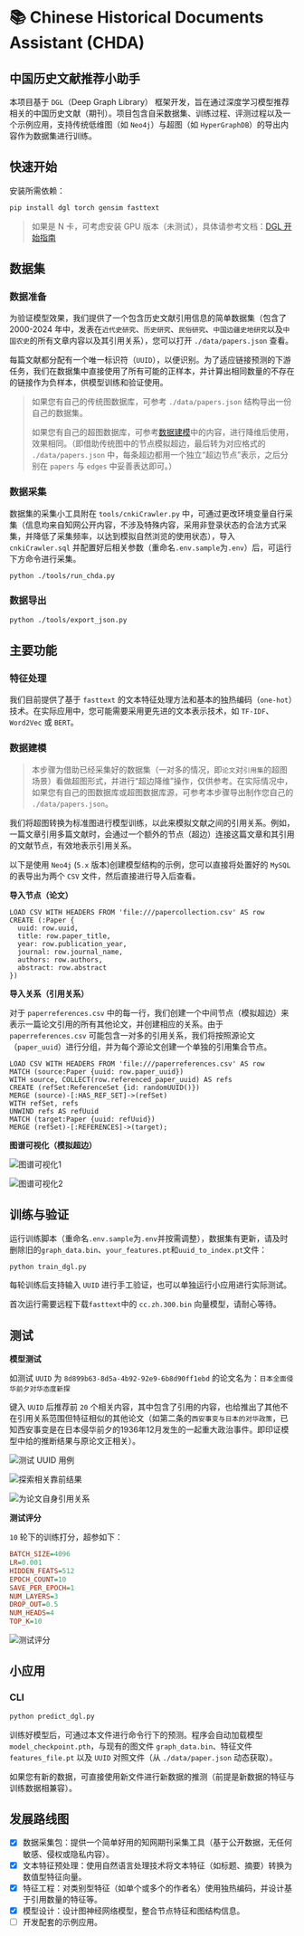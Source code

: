 # 📚 Chinese Historical Documents Assistant (CHDA)

## 中国历史文献推荐小助手

本项目基于 `DGL`（Deep Graph Library） 框架开发，旨在通过深度学习模型推荐相关的中国历史文献（期刊）。项目包含自采数据集、训练过程、评测过程以及一个示例应用，支持传统低维图（如 `Neo4j`）与超图（如 `HyperGraphDB`）的导出内容作为数据集进行训练。

## 快速开始

安装所需依赖：

```sh
pip install dgl torch gensim fasttext
```

> 如果是 N 卡，可考虑安装 GPU 版本（未测试），具体请参考文档：[DGL 开始指南](https://www.dgl.ai/pages/start.html)

## 数据集

### 数据准备

为验证模型效果，我们提供了一个包含历史文献引用信息的简单数据集（包含了 2000-2024 年中，发表在`近代史研究`、`历史研究`、`民俗研究`、`中国边疆史地研究`以及`中国农史`的所有文章内容以及其引用关系），您可以打开 `./data/papers.json` 查看。

每篇文献都分配有一个唯一标识符（`UUID`），以便识别。为了适应链接预测的下游任务，我们在数据集中直接使用了所有可能的正样本，并计算出相同数量的不存在的链接作为负样本，供模型训练和验证使用。

> 如果您有自己的传统图数据库，可参考 `./data/papers.json` 结构导出一份自己的数据集。
>
> 如果您有自己的超图数据库，可参考[数据建模](#数据建模)中的内容，进行降维后使用，效果相同。（即借助传统图中的节点模拟超边，最后转为对应格式的 `./data/papers.json` 中，每条超边都用一个独立“超边节点”表示，之后分别在 `papers` 与 `edges` 中妥善表达即可。）

### 数据采集

数据集的采集小工具附在 `tools/cnkiCrawler.py` 中，可通过更改环境变量自行采集（信息均来自知网公开内容，不涉及特殊内容，采用非登录状态的合法方式采集，并降低了采集频率，以达到模拟自然浏览的使用状态），导入 `cnkiCrawler.sql` 并配置好后相关参数（重命名`.env.sample`为`.env`）后，可运行下方命令进行采集。

```sh
python ./tools/run_chda.py
```

### 数据导出

```sh
python ./tools/export_json.py
```

## 主要功能

### 特征处理

我们目前提供了基于 `fasttext` 的文本特征处理方法和基本的独热编码（`one-hot`）技术。在实际应用中，您可能需要采用更先进的文本表示技术，如 `TF-IDF`、`Word2Vec` 或 `BERT`。

### 数据建模

> 本步骤为借助已经采集好的数据集（一对多的情况，即`论文`对`引用集`的超图场景）看做超图形式，并进行“超边降维”操作，仅供参考。在实际情况中，如果您有自己的图数据库或超图数据库源，可参考本步骤导出制作您自己的 `./data/papers.json`。

我们将超图转换为标准图进行模型训练，以此来模拟文献之间的引用关系。例如，一篇文章引用多篇文献时，会通过一个额外的节点（超边）连接这篇文章和其引用的文献节点，有效地表示引用关系。

以下是使用 `Neo4j` (`5.x` 版本)创建模型结构的示例，您可以直接将处置好的 `MySQL` 的表导出为两个 `CSV` 文件，然后直接进行导入后查看。

**导入节点（论文）**

```cypher
LOAD CSV WITH HEADERS FROM 'file:///papercollection.csv' AS row
CREATE (:Paper {
  uuid: row.uuid,
  title: row.paper_title,
  year: row.publication_year,
  journal: row.journal_name,
  authors: row.authors,
  abstract: row.abstract
})
```

**导入关系（引用关系）**

对于 `paperreferences.csv` 中的每一行，我们创建一个中间节点（模拟超边）来表示一篇论文引用的所有其他论文，并创建相应的关系。由于 `paperreferences.csv` 可能包含一对多的引用关系，我们将按照源论文（`paper_uuid`）进行分组，并为每个源论文创建一个单独的引用集合节点。

```cypher
LOAD CSV WITH HEADERS FROM 'file:///paperreferences.csv' AS row
MATCH (source:Paper {uuid: row.paper_uuid})
WITH source, COLLECT(row.referenced_paper_uuid) AS refs
CREATE (refSet:ReferenceSet {id: randomUUID()})
MERGE (source)-[:HAS_REF_SET]->(refSet)
WITH refSet, refs
UNWIND refs AS refUuid
MATCH (target:Paper {uuid: refUuid})
MERGE (refSet)-[:REFERENCES]->(target);
```

**图谱可视化（模拟超边）**

![图谱可视化1](https://oss.v-dk.com/img/202402211851917.jpg)

![图谱可视化2](https://oss.v-dk.com/img/202402211851640.jpg)

## 训练与验证

运行训练脚本（重命名`.env.sample`为`.env`并按需调整），数据集有更新，请及时删除旧的`graph_data.bin`、`your_features.pt`和`uuid_to_index.pt`文件：

```sh
python train_dgl.py
```

每轮训练后支持输入 `UUID` 进行手工验证，也可以单独运行小应用进行实际测试。

首次运行需要远程下载`fasttext`中的 `cc.zh.300.bin` 向量模型，请耐心等待。

## 测试

**模型测试**

如测试 `UUID` 为 `8d899b63-8d5a-4b92-92e9-6b8d90ff1ebd` 的论文名为：`日本全面侵华前夕对华态度新探`

键入 `UUID` 后推荐前 `20` 个相关内容，其中包含了引用的内容，也给推出了其他不在引用关系范围但特征相似的其他论文（如第二条的`西安事变与日本的对华政策`，已知西安事变是在日本侵华前夕的1936年12月发生的一起重大政治事件。即印证模型中给的推断结果与原论文正相关）。

![测试 UUID 用例](https://oss.v-dk.com/img/202402221516668.jpg)

![探索相关靠前结果](https://oss.v-dk.com/img/202402221517633.jpg)

![为论文自身引用关系](https://oss.v-dk.com/img/202402221517437.jpg)

**测试评分**

`10` 轮下的训练打分，超参如下：

```ini
BATCH_SIZE=4096
LR=0.001
HIDDEN_FEATS=512
EPOCH_COUNT=10
SAVE_PER_EPOCH=1
NUM_LAYERS=3
DROP_OUT=0.5
NUM_HEADS=4
TOP_K=10
```

![测试评分](https://oss.v-dk.com/img/202402221556319.png)

## 小应用

### CLI
```sh
python predict_dgl.py
```

训练好模型后，可通过本文件进行命令行下的预测。程序会自动加载模型 `model_checkpoint.pth`，与现有的图文件 `graph_data.bin`、特征文件 `features_file.pt` 以及 `UUID` 对照文件（从 `./data/paper.json` 动态获取）。

如果您有新的数据，可直接使用新文件进行新数据的推测（前提是新数据的特征与训练数据相兼容）。

## 发展路线图

- [x] 数据采集包：提供一个简单好用的知网期刊采集工具（基于公开数据，无任何敏感、侵权或隐私内容）。
- [x] 文本特征预处理：使用自然语言处理技术将文本特征（如标题、摘要）转换为数值型特征向量。
- [x] 特征工程：对类别型特征（如单个或多个的作者名）使用独热编码，并设计基于引用数量的特征等。
- [x] 模型设计：设计图神经网络模型，整合节点特征和图结构信息。
- [ ] 开发配套的示例应用。

